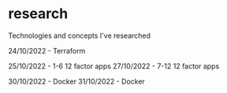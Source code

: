 # research
Technologies and concepts I've researched 


24/10/2022 - Terraform

25/10/2022 - 1-6 12 factor apps
27/10/2022 - 7-12 12 factor apps

30/10/2022 - Docker
31/10/2022 - Docker

